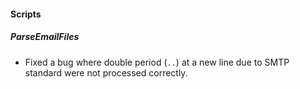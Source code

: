 
#### Scripts
##### ParseEmailFiles
- Fixed a bug where double period (`..`) at a new line due to SMTP standard were not processed correctly.
